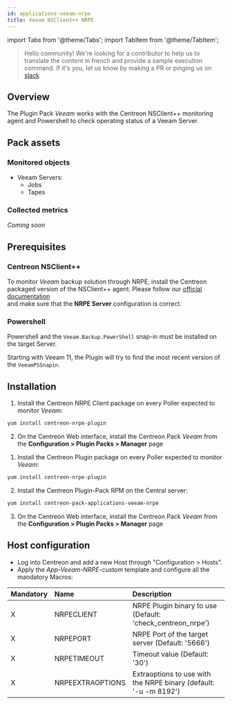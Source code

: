```yaml
---
id: applications-veeam-nrpe
title: Veeam NSClient++ NRPE
---
```

import Tabs from '@theme/Tabs';
import TabItem from '@theme/TabItem';


> Hello community! We're looking for a contributor to help us to translate the 
content in french and provide a sample execution command. If it's you, let us 
know by making a PR or pinging us on [slack](https://centreon.slack.com)

## Overview

The Plugin Pack *Veeam* works with the Centreon NSClient++ monitoring agent and 
Powershell to check operating status of a Veeam Server.

## Pack assets

### Monitored objects

* Veeam Servers: 
    * Jobs 
    * Tapes

### Collected metrics

*Coming soon*

## Prerequisites

### Centreon NSClient++

To monitor *Veeam* backup solution through NRPE, install the Centreon packaged version 
of the NSClient++ agent. Please follow our [official documentation](/docs/tutorials/centreon-nsclient-tutorial)  
and make sure that the **NRPE Server** configuration is correct.

### Powershell 

Powershell and the `Veeam.Backup.PowerShell` snap-in must be installed
on the target Server. 

Starting with Veeam 11, the Plugin will try to find the most recent version of 
the `VeeamPSSnapin`. 

## Installation 

<Tabs groupId="sync">
<TabItem value="Online License" label="Online License">

1. Install the Centreon NRPE Client package on every Poller expected to monitor *Veeam*:

```bash
yum install centreon-nrpe-plugin
```

2. On the Centreon Web interface, install the Centreon Pack *Veeam* 
from the **Configuration > Plugin Packs > Manager** page

</TabItem>
<TabItem value="Offline License" label="Offline License">

1. Install the Centreon Plugin package on every Poller expected to monitor *Veeam*:

```bash
yum install centreon-nrpe-plugin
```

2. Install the Centreon Plugin-Pack RPM on the Central server:

```bash
yum install centreon-pack-applications-veeam-nrpe
```

3. On the Centreon Web interface, install the Centreon Pack *Veeam* 
from the **Configuration > Plugin Packs > Manager** page

</TabItem>
</Tabs>

## Host configuration

* Log into Centreon and add a new Host through "Configuration > Hosts".
* Apply the *App-Veeam-NRPE-custom* template and configure all the mandatory Macros:

| Mandatory | Name             | Description                                                      |
|:----------|:-----------------|:---------------------------------------------------------------- |
| X         | NRPECLIENT       | NRPE Plugin binary to use (Default: 'check_centreon_nrpe')       |
| X         | NRPEPORT         | NRPE Port of the target server (Default: '5666')                 |
| X         | NRPETIMEOUT      | Timeout value (Default: '30')                                    |
| X         | NRPEEXTRAOPTIONS | Extraoptions to use with the NRPE binary (default: '-u -m 8192') |